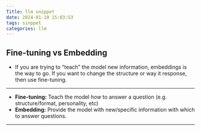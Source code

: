 ```yaml
---
Title: llm snippet
date: 2024-01-10 15:03:53
tags: sinppet
categories: llm
---
```


## Fine-tuning vs Embedding

- If you are trying to “teach” the model new information, embeddings is the way to go. If you want to change the structure or way it response, then use fine-tuning.

---

- **Fine-tuning:** Teach the model *how* to answer a question (e.g. structure/format, personality, etc)
- **Embedding:** Provide the model with new/specific information with which to answer questions.

---

